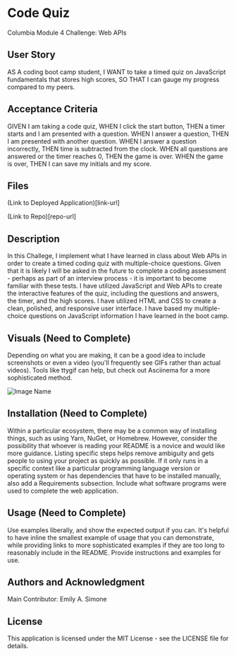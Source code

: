 # Code Quiz
Columbia Module 4 Challenge: Web APIs

## User Story

AS A coding boot camp student,
I WANT to take a timed quiz on JavaScript fundamentals that stores high scores,
SO THAT I can gauge my progress compared to my peers.

## Acceptance Criteria

GIVEN I am taking a code quiz,
WHEN I click the start button,
THEN a timer starts and I am presented with a question.
WHEN I answer a question,
THEN I am presented with another question.
WHEN I answer a question incorrectly,
THEN time is subtracted from the clock.
WHEN all questions are answered or the timer reaches 0,
THEN the game is over.
WHEN the game is over,
THEN I can save my initials and my score.

## Files

(Link to Deployed Application)[link-url]

(Link to Repo)[repo-url]

## Description

In this Challege, I implement what I have learned in class about Web APIs in order to create a timed coding quiz with multiple-choice questions. Given that it is likely I will be asked in the future to complete a coding assessment - perhaps as part of an interview process - it is important to become familiar with these tests. I have utilized JavaScript and Web APIs to create the interactive features of the quiz, including the questions and answers, the timer, and the high scores. I have utilized HTML and CSS to create a clean, polished, and responsive user interface. I have based my multiple-choice questions on JavaScript information I have learned in the boot camp.

## Visuals (Need to Complete)

Depending on what you are making, it can be a good idea to include screenshots or even a video (you'll frequently see GIFs rather than actual videos). Tools like ttygif can help, but check out Asciinema for a more sophisticated method.

![Image Name](/file/path-name.png)

## Installation (Need to Complete)

Within a particular ecosystem, there may be a common way of installing things, such as using Yarn, NuGet, or Homebrew. However, consider the possibility that whoever is reading your README is a novice and would like more guidance. Listing specific steps helps remove ambiguity and gets people to using your project as quickly as possible. If it only runs in a specific context like a particular programming language version or operating system or has dependencies that have to be installed manually, also add a Requirements subsection. Include what software programs were used to complete the web application.

## Usage (Need to Complete)

Use examples liberally, and show the expected output if you can. It's helpful to have inline the smallest example of usage that you can demonstrate, while providing links to more sophisticated examples if they are too long to reasonably include in the README. Provide instructions and examples for use.

## Authors and Acknowledgment

Main Contributor: Emily A. Simone

## License

This application is licensed under the MIT License - see the LICENSE file for details.
